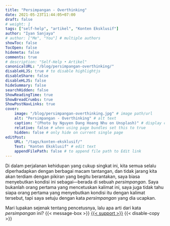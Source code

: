 ```yaml
---
title: "Persimpangan - Overthinking"
date: 2021-05-23T11:44:05+07:00
draft: false
# weight: 1
tags: ["self-help", "artikel", "Konten Eksklusif"]
author: "Iyan Sanjaya"
# author: ["Me", "You"] # multiple authors
showToc: false
TocOpen: false
hidemeta: false
comments: true
# description: "Self-Help • Artikel"
canonicalURL: "/blog/persimpangan-overthinking/"
disableHLJS: true # to disable highlightjs
disableShare: false
disableHLJS: false
hideSummary: false
searchHidden: false
ShowReadingTime: true
ShowBreadCrumbs: true
ShowPostNavLinks: true
cover:
    image: "/blog/persimpangan-overthinking.jpg" # image path/url
    alt: "Persimpangan - Overthinking" # alt text
    caption: "(Photo by Nguyen Dang Hoang Nhu on Unsplash)" # display caption under cover
    relative: false # when using page bundles set this to true
    hidden: false # only hide on current single page
editPost:
    URL: "/tags/konten-eksklusif/"
    Text: "Konten Eksklusif" # edit text
    appendFilePath: false # to append file path to Edit link
---
```

Di dalam perjalanan kehidupan yang cukup singkat ini, kita semua selalu diperhadapkan dengan berbagai macam tantangan, dan tidak jarang kita akan terdiam dengan pikiran yang begitu berantakan, saya biasa menyebutkan kondisi ini sebagai—berada di sebuah *persimpangan*. Saya bukanlah orang pertama yang mencetuskan kalimat ini, saya juga tidak tahu siapa orang pertama yang menyebutkan kondisi itu dengan kalimat tersebut, tapi saya setuju dengan kata *persimpangan* yang dia ucapkan.

Mari lupakan sejenak tentang pencetusnya, lalu apa arti dari kata *persimpangan* ini?
{{< message-box >}}
[{{< support >}}](https://karyakarsa.com/iyansanjaya/support?post_id=34399&item_type=post)
{{< disable-copy >}}
